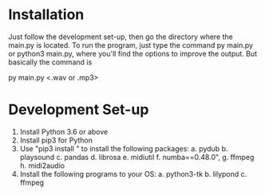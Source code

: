 # Installation
Just follow the development set-up, then go the directory where the main.py is located.
To run the program, just type the command py main.py or python3 main.py,
where you'll find the options to improve the output.
But basically the command is

py main.py <.wav or .mp3>

# Development Set-up
1. Install Python 3.6 or above
2. Install pip3 for Python
3. Use "pip3 install <package>" to install the following packages:
  a. pydub
  b. playsound
  c. pandas
  d. librosa
  e. midiutil
  f. numba==0.48.0",
  g. ffmpeg
  h. midi2audio
4. Install the following programs to your OS:
  a. python3-tk
  b. lilypond
  c. ffmpeg
